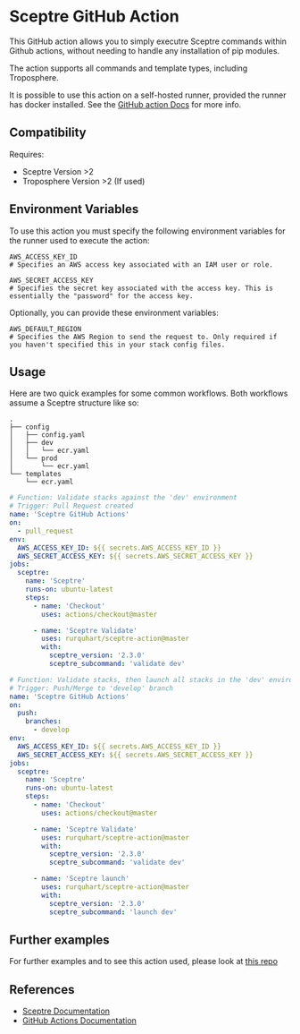 # Sceptre GitHub Action

This GitHub action allows you to simply executre Sceptre commands within Github actions, without needing to handle any installation of pip modules.

The action supports all commands and template types, including Troposphere.

It is possible to use this action on a self-hosted runner, provided the runner has docker installed. See the [GitHub action Docs](<https://help.github.com/en/actions/hosting-your-own-runners/about-self-hosted-runners#requirements-for-self-hosted-runner-machines>) for more info.

## Compatibility

Requires:

- Sceptre Version >2
- Troposphere Version >2 (If used)

## Environment Variables

To use this action you must specify the following environment variables for the runner used to execute the action:

```none
AWS_ACCESS_KEY_ID
# Specifies an AWS access key associated with an IAM user or role.

AWS_SECRET_ACCESS_KEY
# Specifies the secret key associated with the access key. This is essentially the "password" for the access key.
```

Optionally, you can provide these environment variables:

```none
AWS_DEFAULT_REGION
# Specifies the AWS Region to send the request to. Only required if you haven't specified this in your stack config files.
```

## Usage

Here are two quick examples for some common workflows. Both workflows assume a Sceptre structure like so:
```none
.
├── config
│   ├── config.yaml
│   ├── dev
│   │   └── ecr.yaml
│   └── prod
│       └── ecr.yaml
└── templates
    └── ecr.yaml
```

```yaml
# Function: Validate stacks against the 'dev' environment
# Trigger: Pull Request created
name: 'Sceptre GitHub Actions'
on:
  - pull_request
env:
  AWS_ACCESS_KEY_ID: ${{ secrets.AWS_ACCESS_KEY_ID }}
  AWS_SECRET_ACCESS_KEY: ${{ secrets.AWS_SECRET_ACCESS_KEY }}
jobs:
  sceptre:
    name: 'Sceptre'
    runs-on: ubuntu-latest
    steps:
      - name: 'Checkout'
        uses: actions/checkout@master

      - name: 'Sceptre Validate'
        uses: rurquhart/sceptre-action@master
        with:
          sceptre_version: '2.3.0'
          sceptre_subcommand: 'validate dev'
```

```yaml
# Function: Validate stacks, then launch all stacks in the 'dev' environment
# Trigger: Push/Merge to 'develop' branch
name: 'Sceptre GitHub Actions'
on:
  push:
    branches:
      - develop
env:
  AWS_ACCESS_KEY_ID: ${{ secrets.AWS_ACCESS_KEY_ID }}
  AWS_SECRET_ACCESS_KEY: ${{ secrets.AWS_SECRET_ACCESS_KEY }}
jobs:
  sceptre:
    name: 'Sceptre'
    runs-on: ubuntu-latest
    steps:
      - name: 'Checkout'
        uses: actions/checkout@master

      - name: 'Sceptre Validate'
        uses: rurquhart/sceptre-action@master
        with:
          sceptre_version: '2.3.0'
          sceptre_subcommand: 'validate dev'

      - name: 'Sceptre launch'
        uses: rurquhart/sceptre-action@master
        with:
          sceptre_version: '2.3.0'
          sceptre_subcommand: 'launch dev'
```

## Further examples

For further examples and to see this action used, please look at [this repo](<https://github.com/Rurquhart/sceptre-action-examples>)

## References

- [Sceptre Documentation](<https://sceptre.cloudreach.com/2.3.0/>)
- [GitHub Actions Documentation](<https://help.github.com/en/actions>)

